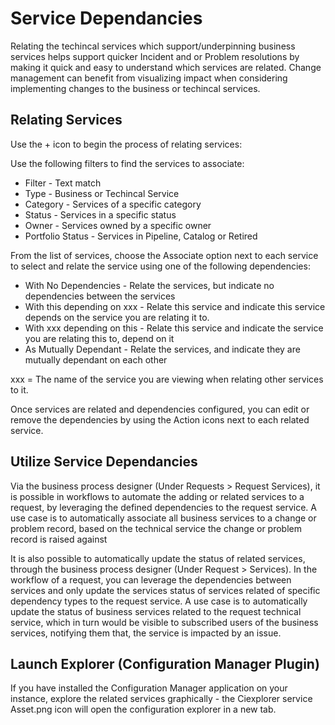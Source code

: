 # Service Dependancies
Relating the techincal services which support/underpinning business services helps support quicker Incident and or Problem resolutions by making it quick and easy to understand which services are related. Change management can benefit from visualizing impact when considering implementing changes to the business or techincal services.

## Relating Services
Use the + icon to begin the process of relating services:

Use the following filters to find the services to associate:

* Filter - Text match
* Type - Business or Techincal Service
* Category - Services of a specific category
* Status - Services in a specific status
* Owner - Services owned by a specific owner
* Portfolio Status - Services in Pipeline, Catalog or Retired

From the list of services, choose the Associate option next to each service to select and relate the service using one of the following dependencies:
* With No Dependencies - Relate the services, but indicate no dependencies between the services
* With this depending on xxx - Relate this service and indicate this service depends on the service you are relating it to.
* With xxx depending on this - Relate this service and indicate the service you are relating this to, depend on it
* As Mutually Dependant - Relate the services, and indicate they are mutually dependant on each other

xxx = The name of the service you are viewing when relating other services to it.

Once services are related and dependencies configured, you can edit or remove the dependencies by using the Action icons next to each related service.

## Utilize Service Dependancies
Via the business process designer (Under Requests > Request Services), it is possible in workflows to automate the adding or related services to a request, by leveraging the defined dependencies to the request service. A use case is to automatically associate all business services to a change or problem record, based on the technical service the change or problem record is raised against


It is also possible to automatically update the status of related services, through the business process designer (Under Request > Services). In the workflow of a request, you can leverage the dependencies between services and only update the services status of services related of specific dependency types to the request service. A use case is to automatically update the status of business services related to the request technical service, which in turn would be visible to subscribed users of the business services, notifying them that, the service is impacted by an issue.

## Launch Explorer (Configuration Manager Plugin)
If you have installed the Configuration Manager application on your instance, explore the related services graphically - the Ciexplorer service Asset.png icon will open the configuration explorer in a new tab.